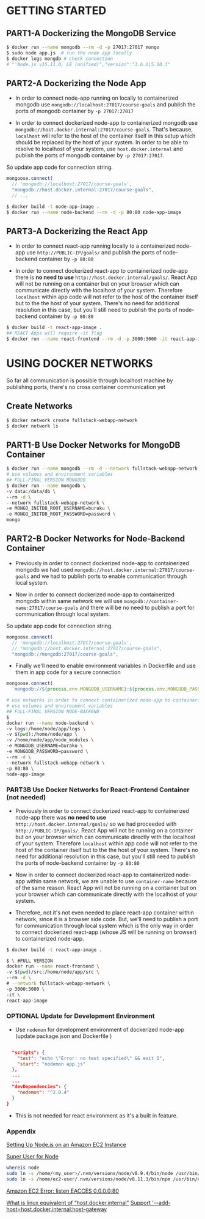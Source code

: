 # GETTING STARTED

## PART1-A Dockerizing the MongoDB Service

```bash
$ docker run --name mongodb --rm -d -p 27017:27017 mongo
$ sudo node app.js  # run the node app locally
$ docker logs mongdb # check connection
# "'Node.js v15.11.0, LE (unified)","version":"3.6.1|5.10.3"
```

## PART2-A Dockerizing the Node App

- In order to connect node-app running on locally to containerized mongodb use `mongodb://localhost:27017/course-goals` and publish the ports of mongodb container by `-p 27017:27017`

- In order to connect dockerized node-app to containerized mongodb use `mongodb://host.docker.internal:27017/course-goals`. That's because, `localhost` will refer to the host of the container itself in this setup which should be replaced by the host of your system. In order to be able to resolve to localhost of your system, use `host.docker.internal` and publish the ports of mongodb container by `-p 27017:27017`.

So update app code for connection string.

```js
mongoose.connect(
  // 'mongodb://localhost:27017/course-goals',
  "mongodb://host.docker.internal:27017/course-goals",
  // ...
```

```bash
$ docker build -t node-app-image .
$ docker run --name node-backend --rm -d -p 80:80 node-app-image
```

## PART3-A Dockerizing the React App

- In order to connect react-app running locally to a containerized node-app use `http://PUBLIC-IP/goals/` and publish the ports of node-backend container by `-p 80:80`

- In order to connect dockerized react-app to containerized node-app there is **no need to use** `http://host.docker.internal/goals/`. React App will not be running on a container but on your browser which can communicate directly with the localhost of your system. Therefore `localhost` within app code will not refer to the host of the container itself but to the the host of your system. There's no need for additional resolution in this case, but you'll still need to publish the ports of node-backend container by `-p 80:80`

```bash
$ docker build -t react-app-image .
## REACT Apps will require -it flag
$ docker run --name react-frontend --rm -d -p 3000:3000 -it react-app-image
```

# USING DOCKER NETWORKS

So far all communication is possible through localhost machine by publishing ports, there's no cross container communication yet

## Create Networks

```bash
$ docker network create fullstack-webapp-network
$ docker network ls
```

## PART1-B Use Docker Networks for MongoDB Container

```bash
$ docker run --name mongodb --rm -d --network fullstack-webapp-network mongo
# use volumes and environment variables
## FULL-FINAL VERSION MONGODB
$ docker run --name mongodb \
-v data:/data/db \
--rm -d \
--network fullstack-webapp-network \
-e MONGO_INITDB_ROOT_USERNAME=buraku \
-e MONGO_INITDB_ROOT_PASSWORD=password \
mongo
```

## PART2-B Docker Networks for Node-Backend Container

- Previously in order to connect dockerized node-app to containerized mongodb we had used `mongodb://host.docker.internal:27017/course-goals` and we had to publish ports to enable communication through local system.

- Now in order to connect dockerized node-app to containerized mongodb within same network we will use `mongodb://container-name:27017/course-goals` and there will be no need to publish a port for communication through local system.

So update app code for connection string.

```js
mongoose.connect(
  // 'mongodb://localhost:27017/course-goals',
  // "mongodb://host.docker.internal:27017/course-goals",
  "mongodb://mongodb:27017/course-goals",
```

- Finally we'll need to enable environment variables in Dockerfile and use them in app code for a secure connection

```js
mongoose.connect(
  `mongodb://${process.env.MONGODB_USERNAME}:${process.env.MONGODB_PASSWORD}@mongodb:27017/course-goals?authSource=admin`,
```

```bash
# use networks in order to connect containerized node-app to containerized mongodb
# use volumes and environment variables
## FULL-FINAL VERSION NODE-BACKEND
$
docker run --name node-backend \
-v logs:/home/node/app/logs \
-v $(pwd):/home/node/app \
-v /home/node/app/node_modules \
-e MONGODB_USERNAME=buraku \
-e MONGODB_PASSWORD=password \
--rm -d \
--network fullstack-webapp-network \
-p 80:80 \
node-app-image
```

### PART3B Use Docker Networks for React-Frontend Container (not needed)

- Previously in order to connect dockerized react-app to containerized node-app there was **no need to use** `http://host.docker.internal/goals/` so we had proceeded with `http://PUBLIC-IP/goals/`. React App will not be running on a container but on your browser which can communicate directly with the localhost of your system. Therefore `localhost` within app code will not refer to the host of the container itself but to the the host of your system. There's no need for additional resolution in this case, but you'll still need to publish the ports of node-backend container by `-p 80:80`

- Now in order to connect dockerized react-app to containerized node-app within same network, we are unable to use `container-name` because of the same reason. React App will not be running on a container but on your browser which can communicate directly with the localhost of your system.

- Therefore, not it's not even needed to place react-app container within network, since it is a browser side code. But, we'll need to publish a port for communication through local system which is the only way in order to connect dockerized react-app (whose JS will be running on browser) to containerized node-app.

```bash
$ docker build -t react-app-image .

$ \ #FULL VERSION
docker run --name react-frontend \
-v $(pwd)/src:/home/node/app/src \
--rm -d \
# --network fullstack-webapp-network \
-p 3000:3000 \
-it \
react-app-image
```

### OPTIONAL Update for Development Environment

- Use `nodemon` for development environment of dockerized node-app (update package.json and Dockerfile )

```json

  "scripts": {
    "test": "echo \"Error: no test specified\" && exit 1",
    "start": "nodemon app.js"
  },
  ...
  ...
  "devDependencies": {
    "nodemon": "^2.0.4"
  }
}
```

- This is not needed for react environment as it's a built in feature.

### Appendix

[Setting Up Node.js on an Amazon EC2 Instance](https://docs.aws.amazon.com/sdk-for-javascript/v2/developer-guide/setting-up-node-on-ec2-instance.html)

[Super User for Node](https://stackoverflow.com/questions/4976658/on-ec2-sudo-node-command-not-found-but-node-without-sudo-is-ok)

```bash
whereis node
sudo ln -s /home/<my_user>/.nvm/versions/node/v8.9.4/bin/node /usr/bin/node
sudo ln -s /home/ec2-user/.nvm/versions/node/v8.11.3/bin/npm /usr/bin/npm
```

[Amazon EC2 Error: listen EACCES 0.0.0.0:80](https://stackoverflow.com/questions/51020596/amazon-ec2-error-listen-eacces-0-0-0-080)

[What is linux equivalent of “host.docker.internal”](https://stackoverflow.com/questions/48546124/what-is-linux-equivalent-of-host-docker-internal)
[Support '--add-host=host.docker.internal:host-gateway](https://github.com/containers/podman/issues/8466)
